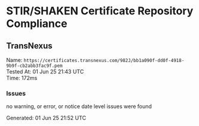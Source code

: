 # STIR/SHAKEN Certificate Repository Compliance

## TransNexus

Name: `https://certificates.transnexus.com/982J/bb1a090f-dd0f-4918-9b9f-cb2abb3fac9f.pem`\
Tested At: 01 Jun 25 21:43 UTC\
Time: 172ms

### Issues

no warning, or error, or notice date level issues were found

Generated: 01 Jun 25 21:52 UTC